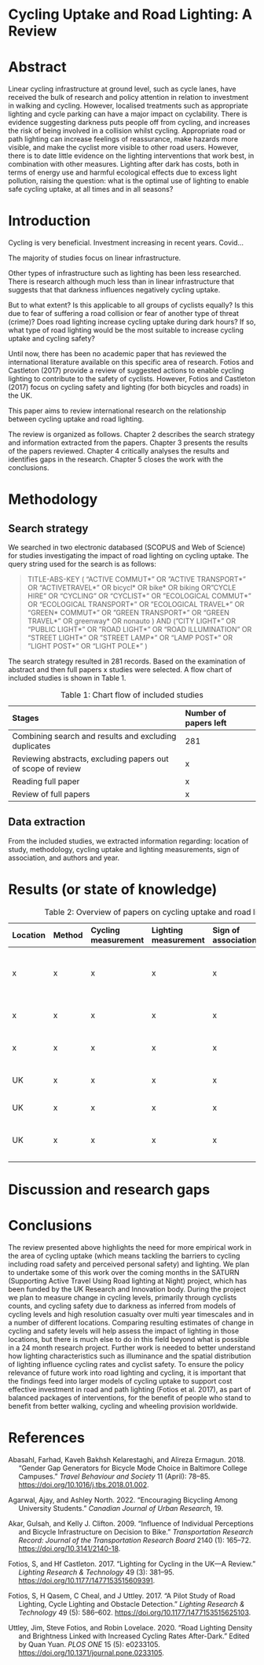 Cycling Uptake and Road Lighting: A Review
================

# Abstract

Linear cycling infrastructure at ground level, such as cycle lanes, have
received the bulk of research and policy attention in relation to
investment in walking and cycling. However, localised treatments such as
appropriate lighting and cycle parking can have a major impact on
cyclability. There is evidence suggesting darkness puts people off from
cycling, and increases the risk of being involved in a collision whilst
cycling. Appropriate road or path lighting can increase feelings of
reassurance, make hazards more visible, and make the cyclist more
visible to other road users. However, there is to date little evidence
on the lighting interventions that work best, in combination with other
measures. Lighting after dark has costs, both in terms of energy use and
harmful ecological effects due to excess light pollution, raising the
question: what is the optimal use of lighting to enable safe cycling
uptake, at all times and in all seasons?

<!-- "Lighting to see and lighting to be seen by".-->

# Introduction

Cycling is very beneficial. Investment increasing in recent years.
Covid…

The majority of studies focus on linear infrastructure.

Other types of infrastructure such as lighting has been less researched.
There is research although much less than in linear infrastructure that
suggests that that darkness influences negatively cycling uptake.

But to what extent? Is this applicable to all groups of cyclists
equally? Is this due to fear of suffering a road collision or fear of
another type of threat (crime)? Does road lighting increase cycling
uptake during dark hours? If so, what type of road lighting would be the
most suitable to increase cycling uptake and cycling safety?

<!-- Papers that include darkness as a perceived barrier to cycling [@pearson_adults_2022]:  -->
<!-- @abasahl_gender_2018, -->
<!-- @agarwal_encouraging_2022, and -->
<!-- @akar_influence_2009. -->

Until now, there has been no academic paper that has reviewed the
international literature available on this specific area of research.
Fotios and Castleton (2017) provide a review of suggested actions to
enable cycling lighting to contribute to the safety of cyclists.
However, Fotios and Castleton (2017) focus on cycling safety and
lighting (for both bicycles and roads) in the UK.

This paper aims to review international research on the relationship
between cycling uptake and road lighting.

<!-- Concepts to define? -->
<!-- E.g. road lighting? -->

The review is organized as follows. Chapter 2 describes the search
strategy and information extracted from the papers. Chapter 3 presents
the results of the papers reviewed. Chapter 4 critically analyses the
results and identifies gaps in the research. Chapter 5 closes the work
with the conclusions.

# Methodology

<!-- Good practice review methodology: Scheepers et al., 2014. -->

## Search strategy

We searched in two electronic databased (SCOPUS and Web of Science) for
studies investigating the impact of road lighting on cycling uptake. The
query string used for the search is as follows:

> TITLE-ABS-KEY ( “ACTIVE COMMUT*” OR ”ACTIVE TRANSPORT*” OR
> “ACTIVETRAVEL*” OR bicycl* OR bike\* OR biking OR”CYCLE HIRE” OR
> “CYCLING” OR “CYCLIST*” OR ”ECOLOGICAL COMMUT*” OR “ECOLOGICAL
> TRANSPORT*” OR ”ECOLOGICAL TRAVEL*” OR “GREEN\* COMMUT*” OR ”GREEN
> TRANSPORT*” OR “GREEN TRAVEL*” OR greenway* OR nonauto ) AND (”CITY
> LIGHT*” OR “PUBLIC LIGHT*” OR ”ROAD LIGHT*” OR “ROAD ILLUMINATION” OR
> “STREET LIGHT*” OR ”STREET LAMP*” OR “LAMP POST*” OR ”LIGHT POST*” OR
> “LIGHT POLE*” )

The search strategy resulted in 281 records. Based on the examination of
abstract and then full papers x studies were selected. A flow chart of
included studies is shown in Table 1.

<table class="table" style="margin-left: auto; margin-right: auto;">
<caption>
Table 1: Chart flow of included studies
</caption>
<thead>
<tr>
<th style="text-align:left;">
Stages
</th>
<th style="text-align:left;">
Number of papers left
</th>
</tr>
</thead>
<tbody>
<tr>
<td style="text-align:left;">
Combining search and results and excluding duplicates
</td>
<td style="text-align:left;">
281
</td>
</tr>
<tr>
<td style="text-align:left;">
Reviewing abstracts, excluding papers out of scope of review
</td>
<td style="text-align:left;">
x
</td>
</tr>
<tr>
<td style="text-align:left;">
Reading full paper
</td>
<td style="text-align:left;">
x
</td>
</tr>
<tr>
<td style="text-align:left;">
Review of full papers
</td>
<td style="text-align:left;">
x
</td>
</tr>
</tbody>
</table>
<!-- Selection of papers: SCOPUS search engine (any other? e.g. Google Scholar). -->
<!-- How have been systematically 'searched'? -->
<!-- Keywords used. -->
<!-- Boolean operators (AND, OR, NOT). -->
<!-- Information to provide: Databases Languages included Keywords Search strategy -->
<!-- We need to define scope of the review - we are looking at papers that: Investigate the effects of light and lighting in some way, including road lighting or ambient light, but excluding other types of lighting such as cycle-mounted lighting Relate to cycling rates or cycling propensity, i.e. not related to cyclist safety? -->
<!-- Other parameters for scope? -->

## Data extraction

From the included studies, we extracted information regarding: location
of study, methodology, cycling uptake and lighting measurements, sign of
association, and authors and year.

# Results (or state of knowledge)

<!-- What is already known in this area (and maybe what is not)? -->
<!-- Present the literature in a logical way, commenting on the differences and similarities between the material cited. -->
<!-- Potential outputs of this section: state of knowledge, gaps in literature, weakness of methodologies used, structure on how dependent and independent variables are related (conceptual model?). -->
<!-- Table with a summary of the most relevant literature. -->
<table class="table" style="margin-left: auto; margin-right: auto;">
<caption>
Table 2: Overview of papers on cycling uptake and road lighting
</caption>
<thead>
<tr>
<th style="text-align:left;">
Location
</th>
<th style="text-align:left;">
Method
</th>
<th style="text-align:left;">
Cycling measurement
</th>
<th style="text-align:left;">
Lighting measurement
</th>
<th style="text-align:left;">
Sign of association
</th>
<th style="text-align:left;">
Author and year
</th>
</tr>
</thead>
<tbody>
<tr>
<td style="text-align:left;">
x
</td>
<td style="text-align:left;">
x
</td>
<td style="text-align:left;">
x
</td>
<td style="text-align:left;">
x
</td>
<td style="text-align:left;">
x
</td>
<td style="text-align:left;">
Abasahl, Kelarestaghi, and Ermagun (2018)
</td>
</tr>
<tr>
<td style="text-align:left;">
x
</td>
<td style="text-align:left;">
x
</td>
<td style="text-align:left;">
x
</td>
<td style="text-align:left;">
x
</td>
<td style="text-align:left;">
x
</td>
<td style="text-align:left;">
Agarwal and North (2022)
</td>
</tr>
<tr>
<td style="text-align:left;">
x
</td>
<td style="text-align:left;">
x
</td>
<td style="text-align:left;">
x
</td>
<td style="text-align:left;">
x
</td>
<td style="text-align:left;">
x
</td>
<td style="text-align:left;">
Akar and Clifton (2009)
</td>
</tr>
<tr>
<td style="text-align:left;">
UK
</td>
<td style="text-align:left;">
x
</td>
<td style="text-align:left;">
x
</td>
<td style="text-align:left;">
x
</td>
<td style="text-align:left;">
x
</td>
<td style="text-align:left;">
Fotios and Castleton (2017)
</td>
</tr>
<tr>
<td style="text-align:left;">
UK
</td>
<td style="text-align:left;">
x
</td>
<td style="text-align:left;">
x
</td>
<td style="text-align:left;">
x
</td>
<td style="text-align:left;">
x
</td>
<td style="text-align:left;">
Fotios et al. (2017)
</td>
</tr>
<tr>
<td style="text-align:left;">
UK
</td>
<td style="text-align:left;">
x
</td>
<td style="text-align:left;">
x
</td>
<td style="text-align:left;">
x
</td>
<td style="text-align:left;">
x
</td>
<td style="text-align:left;">
Uttley, Fotios, and Lovelace (2020)
</td>
</tr>
</tbody>
</table>

# Discussion and research gaps

# Conclusions

<!-- Interpretation of the material. -->

The review presented above highlights the need for more empirical work
in the area of cycling uptake (which means tackling the barriers to
cycling including road safety and perceived personal safety) and
lighting. We plan to undertake some of this work over the coming months
in the SATURN (Supporting Active Travel Using Road lighting at Night)
project, which has been funded by the UK Research and Innovation body.
During the project we plan to measure change in cycling levels,
primarily through cyclists counts, and cycling safety due to darkness as
inferred from models of cycling levels and high resolution casualty over
multi year timescales and in a number of different locations. Comparing
resulting estimates of change in cycling and safety levels will help
assess the impact of lighting in those locations, but there is much else
to do in this field beyond what is possible in a 24 month research
project. Further work is needed to better understand how lighting
characteristics such as illuminance and the spatial distribution of
lighting influence cycling rates and cyclist safety. To ensure the
policy relevance of future work into road lighting and cycling, it is
important that the findings feed into larger models of cycling uptake to
support cost effective investment in road and path lighting (Fotios et
al. 2017), as part of balanced packages of interventions, for the
benefit of people who stand to benefit from better walking, cycling and
wheeling provision worldwide.

# References

<div id="refs" class="references csl-bib-body hanging-indent">

<div id="ref-abasahl_gender_2018" class="csl-entry">

Abasahl, Farhad, Kaveh Bakhsh Kelarestaghi, and Alireza Ermagun. 2018.
“Gender Gap Generators for Bicycle Mode Choice in Baltimore College
Campuses.” *Travel Behaviour and Society* 11 (April): 78–85.
<https://doi.org/10.1016/j.tbs.2018.01.002>.

</div>

<div id="ref-agarwal_encouraging_2022" class="csl-entry">

Agarwal, Ajay, and Ashley North. 2022. “Encouraging Bicycling Among
University Students.” *Canadian Journal of Urban Research*, 19.

</div>

<div id="ref-akar_influence_2009" class="csl-entry">

Akar, Gulsah, and Kelly J. Clifton. 2009. “Influence of Individual
Perceptions and Bicycle Infrastructure on Decision to Bike.”
*Transportation Research Record: Journal of the Transportation Research
Board* 2140 (1): 165–72. <https://doi.org/10.3141/2140-18>.

</div>

<div id="ref-fotios_lighting_2017" class="csl-entry">

Fotios, S, and Hf Castleton. 2017. “Lighting for Cycling in the UK—A
Review.” *Lighting Research & Technology* 49 (3): 381–95.
<https://doi.org/10.1177/1477153515609391>.

</div>

<div id="ref-fotios_pilot_2017" class="csl-entry">

Fotios, S, H Qasem, C Cheal, and J Uttley. 2017. “A Pilot Study of Road
Lighting, Cycle Lighting and Obstacle Detection.” *Lighting Research &
Technology* 49 (5): 586–602. <https://doi.org/10.1177/1477153515625103>.

</div>

<div id="ref-uttley_road_2020" class="csl-entry">

Uttley, Jim, Steve Fotios, and Robin Lovelace. 2020. “Road Lighting
Density and Brightness Linked with Increased Cycling Rates After-Dark.”
Edited by Quan Yuan. *PLOS ONE* 15 (5): e0233105.
<https://doi.org/10.1371/journal.pone.0233105>.

</div>

</div>
